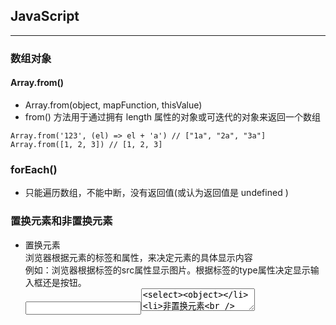 ## JavaScript
--------
### 数组对象
#### Array.from()
* Array.from(object, mapFunction, thisValue)
* from() 方法用于通过拥有 length 属性的对象或可迭代的对象来返回一个数组
```
Array.from('123', (el) => el + 'a') // ["1a", "2a", "3a"]
Array.from([1, 2, 3]) // [1, 2, 3]
```

### forEach()
* 只能遍历数组，不能中断，没有返回值(或认为返回值是 undefined )

### 置换元素和非置换元素
* 置换元素  
  浏览器根据元素的标签和属性，来决定元素的具体显示内容  
  例如：浏览器根据<img>标签的src属性显示图片。根据标签的type属性决定显示输入框还是按钮。  
  <img><input><textarea><select><object>
* 非置换元素  
  浏览器中的大多数元素都是不可置换元素，即其内容直接展示给浏览器。  
  例如<label>标签，<p>标签里的内容会被浏览器直接显示给用户。

### DOM 事件流
* 事件捕获阶段
* 处于目标阶段
* 事件冒泡阶段

### css 可继承元素
* 所有元素可继承：visibility和cursor。
* 内联元素可继承：  
  letter-spacing、word-spacing、white-space、line-height、color、font、font-family、  
  font-size、font-style、font-variant、font-weight、text-decoration、text-transform、direction。
* 终端块状元素可继承：text-indent和text-align。
* 列表元素可继承：list-style、list-style-type、list-style-position、list-style-image

### clientWidth
* ele.clientWidth = 宽度 + padding
* ele.offsetWidth = 宽度 + padding + border

### <embed> 
* 定义嵌入的内容，比如插件
* 必须有 src 属性

### JSON.stringify(value, replacer[, space])
* 将一个 JavaScript 对象或者数组 转换为一个 JSON 字符串  
  如果指定 replacer 是一个函数,则可以选择性地替换值,或者 replacer 是一个数组,  
  则可以选择性的包含数组指定的属性  
  space 指定缩进用的空白格,数字代表多少个空格,少于10.如果是字符串,将该字符串作为空白(length大于10,则取前10)
* 实例参考 js/instance.js

### 根据分辨率设置字体大小方法
```js
let scale = Math.max(document.body.offsetWidth / 1200, 1) // 倍数
// font-size: 14px * scale
```

### Object.keys()
* 返回一个由一个给定对象的自身可枚举属性组成的数组，数组中属性名的排列顺序和正常循环遍历该对象时返回的顺序一致
